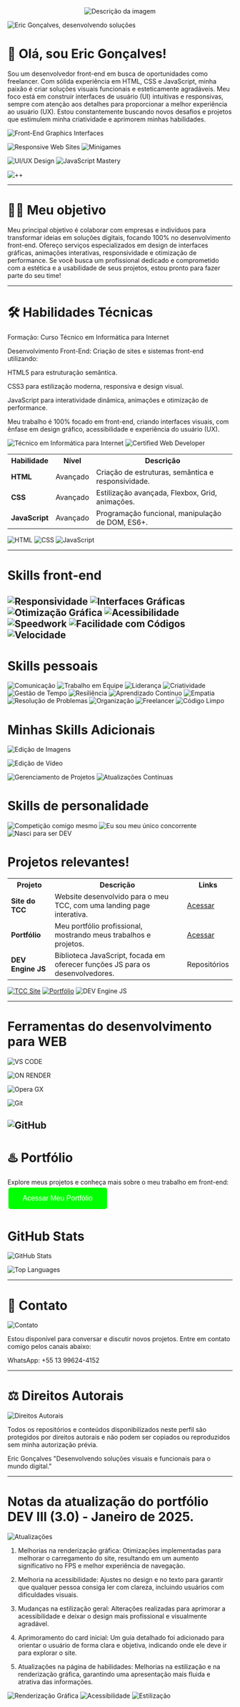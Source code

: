 <div style="text-align: center;">
  <img src="https://private-user-images.githubusercontent.com/166281170/404688262-d94858e9-74e4-41ba-8612-73652cdbb91d.jpg?jwt=eyJhbGciOiJIUzI1NiIsInR5cCI6IkpXVCJ9.eyJpc3MiOiJnaXRodWIuY29tIiwiYXVkIjoicmF3LmdpdGh1YnVzZXJjb250ZW50LmNvbSIsImtleSI6ImtleTUiLCJleHAiOjE3MzczMTQxMDIsIm5iZiI6MTczNzMxMzgwMiwicGF0aCI6Ii8xNjYyODExNzAvNDA0Njg4MjYyLWQ5NDg1OGU5LTc0ZTQtNDFiYS04NjEyLTczNjUyY2RiYjkxZC5qcGc_WC1BbXotQWxnb3JpdGhtPUFXUzQtSE1BQy1TSEEyNTYmWC1BbXotQ3JlZGVudGlhbD1BS0lBVkNPRFlMU0E1M1BRSzRaQSUyRjIwMjUwMTE5JTJGdXMtZWFzdC0xJTJGczMlMkZhd3M0X3JlcXVlc3QmWC1BbXotRGF0ZT0yMDI1MDExOVQxOTEwMDJaJlgtQW16LUV4cGlyZXM9MzAwJlgtQW16LVNpZ25hdHVyZT0zYmE2YTIxN2IwMzAzYTRhOTAwZWRhMzkyMWE2MDZiYmMwZDEwZDg1M2IwODVjNTY2MmY3NGI5NzQ3MjM3NGViJlgtQW16LVNpZ25lZEhlYWRlcnM9aG9zdCJ9.QY8WEHtA_TLfeiDXJZhZHB_3vaLMgslTNVAjoqQLsBQ    " alt="Descrição da imagem" />
</div>

![Eric Gonçalves, desenvolvendo soluções](https://img.shields.io/badge/Eric%20Gon%C3%A7alves%2C%20desenvolvendo%20solu%C3%A7%C3%B5es-32CD32?style=for-the-badge&logo=developer&logoColor=white)





# 👋 Olá, sou Eric Gonçalves!

Sou um desenvolvedor front-end em busca de oportunidades como freelancer. Com sólida experiência em HTML, CSS e JavaScript, minha paixão é criar soluções visuais funcionais e esteticamente agradáveis. Meu foco está em construir interfaces de usuário (UI) intuitivas e responsivas, sempre com atenção aos detalhes para proporcionar a melhor experiência ao usuário (UX). Estou constantemente buscando novos desafios e projetos que estimulem minha criatividade e aprimorem minhas habilidades.

![Front-End Graphics Interfaces](https://img.shields.io/badge/Front--End%20Graphics%20Interfaces-008000?style=for-the-badge&logo=web&logoColor=white)

![Responsive Web Sites](https://img.shields.io/badge/Responsive%20Web%20Sites-008000?style=for-the-badge&logo=web&logoColor=white)
![Minigames](https://img.shields.io/badge/Minigames-008000?style=for-the-badge&logo=joystick&logoColor=white)

![UI/UX Design](https://img.shields.io/badge/UI%2FUX%20Design-008000?style=for-the-badge&logo=figma&logoColor=white) 
![JavaScript Mastery](https://img.shields.io/badge/JavaScript%20Mastery-008000?style=for-the-badge&logo=javascript&logoColor=white)

![++](https://img.shields.io/badge/%2B%2B-008000?style=for-the-badge&logo=plus&logoColor=white)


---

# 👨‍💻 Meu objetivo

Meu principal objetivo é colaborar com empresas e indivíduos para transformar ideias em soluções digitais, focando 100% no desenvolvimento front-end. Ofereço serviços especializados em design de interfaces gráficas, animações interativas, responsividade e otimização de performance. Se você busca um profissional dedicado e comprometido com a estética e a usabilidade de seus projetos, estou pronto para fazer parte do seu time!


---

# 🛠️ Habilidades Técnicas

Formação: Curso Técnico em Informática para Internet

Desenvolvimento Front-End: Criação de sites e sistemas front-end utilizando:

HTML5 para estruturação semântica.

CSS3 para estilização moderna, responsiva e design visual.

JavaScript para interatividade dinâmica, animações e otimização de performance.


Meu trabalho é 100% focado em front-end, criando interfaces visuais, com ênfase em design gráfico, acessibilidade e experiência do usuário (UX).

![Técnico em Informática para Internet](https://img.shields.io/badge/T%C3%A9cnico_em_Inform%C3%A1tica_para_Internet-003366?style=for-the-badge&logo=certificate&logoColor=white)
![Certified Web Developer](https://img.shields.io/badge/Certified%20Web%20Developer-1976D2?style=for-the-badge&logo=certification&logoColor=white)


<table>
  <tr>
    <th>Habilidade</th>
    <th>Nível</th>
    <th>Descrição</th>
  </tr>
  <tr>
    <td><strong><i class="fa fa-html5"></i> HTML</strong></td>
    <td>Avançado</td>
    <td>Criação de estruturas, semântica e responsividade.</td>
  </tr>
  <tr>
    <td><strong><i class="fa fa-css3"></i> CSS</strong></td>
    <td>Avançado</td>
    <td>Estilização avançada, Flexbox, Grid, animações.</td>
  </tr>
  <tr>
    <td><strong><i class="fa fa-js"></i> JavaScript</strong></td>
    <td>Avançado</td>
    <td>Programação funcional, manipulação de DOM, ES6+.</td>
  </tr>
</table>

![HTML](https://img.shields.io/badge/HTML-FF6347?style=for-the-badge&logo=html5&logoColor=white)
![CSS](https://img.shields.io/badge/CSS-2965F1?style=for-the-badge&logo=css3&logoColor=white)
![JavaScript](https://img.shields.io/badge/JavaScript-F7DF1E?style=for-the-badge&logo=javascript&logoColor=black)

---

# Skills front-end

![Responsividade](https://img.shields.io/badge/Responsividade-4CAF50?style=flat-square&logo=html5&logoColor=white)
![Interfaces Gráficas](https://img.shields.io/badge/Interfaces%20Gr%C3%A1ficas-4CAF50?style=flat-square&logo=css3&logoColor=white)
![Otimização Gráfica](https://img.shields.io/badge/Otimiza%C3%A7%C3%A3o%20Gr%C3%A1fica-4CAF50?style=flat-square&logo=photoshop&logoColor=white)
![Acessibilidade](https://img.shields.io/badge/Acessibilidade-4CAF50?style=flat-square&logo=googlechrome&logoColor=white)
![Speedwork](https://img.shields.io/badge/Speedwork-4CAF50?style=flat-square&logo=javascript&logoColor=white)
![Facilidade com Códigos](https://img.shields.io/badge/Facilidade_com_C%C3%B3digos-28a745?style=for-the-badge&logo=code&logoColor=white)
![Velocidade](https://img.shields.io/badge/Velocidade-28a745?style=for-the-badge&logo=speedometer&logoColor=white)
---

# Skills pessoais

![Comunicação](https://img.shields.io/badge/Comunica%C3%A7%C3%A3o-4CAF50?style=flat-square&logo=speech-bubble&logoColor=white)
![Trabalho em Equipe](https://img.shields.io/badge/Trabalho%20em%20Equipe-4CAF50?style=flat-square&logo=teamviewer&logoColor=white)
![Liderança](https://img.shields.io/badge/Lideran%C3%A7a-4CAF50?style=flat-square&logo=leadership&logoColor=white)
![Criatividade](https://img.shields.io/badge/Criatividade-4CAF50?style=flat-square&logo=paintbrush&logoColor=white)
![Gestão de Tempo](https://img.shields.io/badge/Gesta%C3%A3o%20de%20Tempo-4CAF50?style=flat-square&logo=clock&logoColor=white)
![Resiliência](https://img.shields.io/badge/Resili%C3%AAncia-4CAF50?style=flat-square&logo=heart&logoColor=white)
![Aprendizado Contínuo](https://img.shields.io/badge/Aprendizado%20Cont%C3%ADnuo-4CAF50?style=flat-square&logo=book&logoColor=white)
![Empatia](https://img.shields.io/badge/Empatia-4CAF50?style=flat-square&logo=handshake&logoColor=white)
![Resolução de Problemas](https://img.shields.io/badge/Resolu%C3%A7%C3%A3o%20de%20Problemas-4CAF50?style=flat-square&logo=gears&logoColor=white)
![Organização](https://img.shields.io/badge/Organiza%C3%A7%C3%A3o-4CAF50?style=flat-square&logo=tasks&logoColor=white)
![Freelancer](https://img.shields.io/badge/Freelancer-28A745?style=for-the-badge&logo=briefcase&logoColor=white)
![Código Limpo](https://img.shields.io/badge/C%C3%B3digo_Limpo-28A745?style=for-the-badge&logo=code&logoColor=white)
# Minhas Skills Adicionais

![Edição de Imagens](https://img.shields.io/badge/Edi%C3%A7%C3%A3o%20de%20Imagens-4CAF50?style=flat-square&logo=photoshop&logoColor=white)

![Edição de Vídeo](https://img.shields.io/badge/Edi%C3%A7%C3%A3o%20de%20V%C3%ADdeo-4CAF50?style=flat-square&logo=adobe-premiere-pro&logoColor=white)

![Gerenciamento de Projetos](https://img.shields.io/badge/Gerenciamento%20de%20Projetos-4CAF50?style=flat-square&logo=trello&logoColor=white)
![Atualizações Contínuas](https://img.shields.io/badge/Atualiza%C3%A7%C3%B5es%20Cont%C3%ADnuas-4CAF50?style=flat-square&logo=git&logoColor=white)

# Skills de personalidade

![Competição comigo mesmo](https://img.shields.io/badge/Competição_comigo_mesmo-28A745?style=for-the-badge&logo=medal&logoColor=white) ![Eu sou meu único concorrente](https://img.shields.io/badge/Eu_sou_meu_%C3%BAnico_concorrente-28A745?style=for-the-badge&logo=trophy&logoColor=white) ![Nasci para ser DEV](https://img.shields.io/badge/Nasci_para_ser_DEV-28A745?style=for-the-badge&logo=code&logoColor=white)

# Projetos relevantes!


<table>
  <tr>
    <th>Projeto</th>
    <th>Descrição</th>
    <th>Links</th>
  </tr>
  <tr>
    <td><strong>Site do TCC</strong></td>
    <td>Website desenvolvido para o meu TCC, com uma landing page interativa.</td>
    <td><a href="https://entrega-tcc.onrender.com/    " target="_blank">Acessar</a></td>
  </tr>
  <tr>
    <td><strong>Portfólio</strong></td>
    <td>Meu portfólio profissional, mostrando meus trabalhos e projetos.</td>
    <td><a href="https://portif-lio-ericgoncalves.onrender.com/" target="_blank">Acessar</a></td>
  </tr>
  <tr>
    <td><strong>DEV Engine JS</strong></td>
    <td>Biblioteca JavaScript, focada em oferecer funções JS para os desenvolvedores.</td>
    <td>Repositórios</td>
  </tr>
</table>

[![TCC Site](https://img.shields.io/badge/Site%20do%20TCC-00008B?style=for-the-badge&logo=computer&logoColor=white)](https://entrega-tcc.onrender.com/)
[![Portfólio](https://img.shields.io/badge/Portf%C3%B3lio-32CD32?style=for-the-badge&logo=portfolio&logoColor=white)](https://portif-lio-ericgoncalves.onrender.com/)
![DEV Engine JS](https://img.shields.io/badge/DEV%20Engine%20JS-FFA500?style=for-the-badge&logo=javascript&logoColor=black)

---

# Ferramentas do desenvolvimento para WEB


![VS CODE](https://img.shields.io/badge/VS_CODE-003366?style=for-the-badge&logo=visualstudiocode&logoColor=white)

 ![ON RENDER](https://img.shields.io/badge/ON_RENDER-003366?style=for-the-badge&logo=render&logoColor=white)

![Opera GX](https://img.shields.io/badge/Opera_GX-003366?style=for-the-badge&logo=opera&logoColor=white)

![Git](https://img.shields.io/badge/Git-003366?style=for-the-badge&logo=git&logoColor=white)


![GitHub](https://img.shields.io/badge/GitHub-003366?style=for-the-badge&logo=github&logoColor=white)
---

# ♨️ Portfólio

Explore meus projetos e conheça mais sobre o meu trabalho em front-end: 
<a href="https://portif-lio-ericgoncalves.onrender.com/" target="_blank">
  <button style="background-color: rgba(0, 255, 0, 1); color: white; border: none; padding: 15px 32px; text-align: center; text-decoration: none; display: inline-block; font-size: 16px; margin: 4px 2px; cursor: pointer; border-radius: 5px;">
    Acessar Meu Portfólio
  </button>
</a>

# GitHub Stats

![GitHub Stats](https://github-readme-stats.vercel.app/api?username=EricRochaGoncalves&show_icons=true&count_private=true&hide=prs&hide_title=true&theme=dark&bg_color=000000&title_color=ff66cc&text_color=ffffff&icon_color=00aaff)


![Top Languages](https://github-readme-stats.vercel.app/api/top-langs/?username=EricRochaGoncalves&layout=compact&theme=radical)


---

# 📲 Contato

![Contato](https://img.shields.io/badge/Contato-1E90FF?style=for-the-badge&logo=contactless&logoColor=white)

Estou disponível para conversar e discutir novos projetos. Entre em contato comigo pelos canais abaixo:

WhatsApp: +55 13 99624-4152



---

# ⚖️ Direitos Autorais

![Direitos Autorais](https://img.shields.io/badge/Direitos%20Autorais-2F4F4F?style=for-the-badge&logo=copyright&logoColor=white)

Todos os repositórios e conteúdos disponibilizados neste perfil são protegidos por direitos autorais e não podem ser copiados ou reproduzidos sem minha autorização prévia.

Eric Gonçalves
"Desenvolvendo soluções visuais e funcionais para o mundo digital."


---

# Notas da atualização do portfólio DEV III (3.0) - Janeiro de 2025.

![Atualizações](https://img.shields.io/badge/Atualiza%C3%A7%C3%B5es-FFD700?style=for-the-badge&logo=update&logoColor=black)

1. Melhorias na renderização gráfica: Otimizações implementadas para melhorar o carregamento do site, resultando em um aumento significativo no FPS e melhor experiência de navegação.

2. Melhoria na acessibilidade: Ajustes no design e no texto para garantir que qualquer pessoa consiga ler com clareza, incluindo usuários com dificuldades visuais.

3. Mudanças na estilização geral: Alterações realizadas para aprimorar a acessibilidade e deixar o design mais profissional e visualmente agradável.

4. Aprimoramento do card inicial: Um guia detalhado foi adicionado para orientar o usuário de forma clara e objetiva, indicando onde ele deve ir para explorar o site.

5. Atualizações na página de habilidades: Melhorias na estilização e na renderização gráfica, garantindo uma apresentação mais fluida e atrativa das informações.

![Renderização Gráfica](https://img.shields.io/badge/Renderiza%C3%A7%C3%A3o_Gra%CC%81fica-FFD700?style=for-the-badge&logo=graphic-design&logoColor=black) 
![Acessibilidade](https://img.shields.io/badge/Acessibilidade-FFD700?style=for-the-badge&logo=wheelchair&logoColor=black)
![Estilização](https://img.shields.io/badge/Estilizac%CC%A7a%CC%83o-FFD700?style=for-the-badge&logo=css3&logoColor=black)